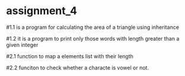 # assignment_4
#1.1 is a program for calculating the area of a triangle using inheritance

#1.2 it is a program to print only those words with length greater than a given integer

#2.1 function to map a elements list with their length

#2.2 funciton to check whether a characte is vowel or not.
